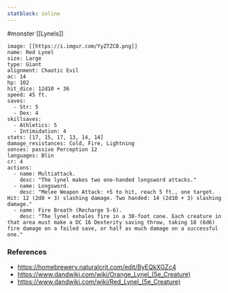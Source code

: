 ```yaml
---
statblock: inline
---
```

 #monster [[Lynels]]

```statblock
image: [[https://i.imgur.com/YyZTZCB.png]]
name: Red Lynel
size: Large
type: Giant
alignment: Chaotic Evil
ac: 14
hp: 102
hit_dice: 12d10 + 36
speed: 45 ft.
saves:
  - Str: 5
  - Dex: 4
skillsaves:
  - Athletics: 5
  - Intimidation: 4
stats: [17, 15, 17, 13, 14, 14]
damage_resistances: Cold, Fire, Lightning
senses: passive Perception 12
languages: Blin
cr: 4
actions:
  - name: Multiattack.
    desc: "The lynel makes two one-handed longsword attacks."
  - name: Longsword.
    desc: "Melee Weapon Attack: +5 to hit, reach 5 ft., one target. Hit: 12 (2d8 + 3) slashing damage. Two handed: 14 (2d10 + 3) slashing damage."
  - name: Fire Breath (Recharge 5-6).
    desc: "The lynel exhales fire in a 30-foot cone. Each creature in that area must make a DC 16 Dexterity saving throw, taking 18 (6d6) fire damage on a failed save, or half as much damage on a successful one."
```

### References

* https://homebrewery.naturalcrit.com/edit/ByEQkXGZc4
* https://www.dandwiki.com/wiki/Orange_Lynel_(5e_Creature)
* https://www.dandwiki.com/wiki/Red_Lynel_(5e_Creature)
